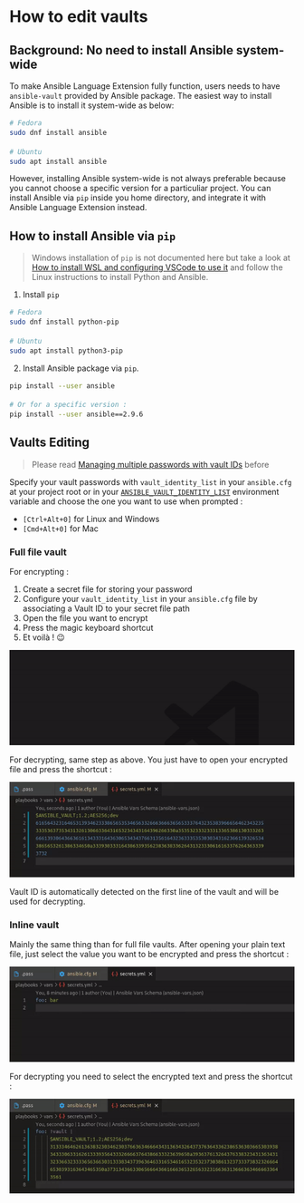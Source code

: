# How to edit vaults

## Background: No need to install Ansible system-wide

To make Ansible Language Extension fully function, users needs to have `ansible-vault` provided by Ansible package. The easiest way to install Ansible is to install it system-wide as below:

```sh
# Fedora
sudo dnf install ansible

# Ubuntu
sudo apt install ansible
```

However, installing Ansible system-wide is not always preferable because you cannot choose a specific version for a particuliar project. You can install Ansible via `pip` inside you home directory, and integrate it with Ansible Language Extension instead.

## How to install Ansible via `pip`

> Windows installation of `pip` is not documented here but take a look at [How to install WSL and configuring VSCode to use it](../integrate_ansible-lint_in_venv/windows.md) and follow the Linux instructions to install Python and Ansible.

1. Install `pip`

```sh
# Fedora
sudo dnf install python-pip

# Ubuntu
sudo apt install python3-pip
```

2. Install Ansible package via `pip`.

```sh
pip install --user ansible

# Or for a specific version :
pip install --user ansible==2.9.6
```

## Vaults Editing

> Please read [Managing multiple passwords with vault IDs](https://docs.ansible.com/ansible/latest/user_guide/vault.html#managing-multiple-passwords-with-vault-ids) before

Specify your vault passwords with `vault_identity_list` in your `ansible.cfg` at your project root or in your [`ANSIBLE_VAULT_IDENTITY_LIST`](https://docs.ansible.com/ansible/latest/reference_appendices/config.html#envvar-ANSIBLE_VAULT_IDENTITY_LIST) environment variable and choose the one you want to use when prompted :
  * `[Ctrl+Alt+0]` for Linux and Windows
  * `[Cmd+Alt+0]` for Mac

### Full file vault

For encrypting :

1. Create a secret file for storing your password
2. Configure your `vault_identity_list` in your `ansible.cfg` file by associating a Vault ID to your secret file path
3. Open the file you want to encrypt
4. Press the magic keyboard shortcut
5. Et voilà ! :wink:

![Full file vault encrypting](images/encrypt-full_file_vault.gif)

For decrypting, same step as above. You just have to open your encrypted file and press the shortcut :

![Full file vault decrypting](images/decrypt-full_file_vault.gif)

Vault ID is automatically detected on the first line of the vault and will be used for decrypting.

### Inline vault

Mainly the same thing than for full file vaults. After opening your plain text file, just select the value you want to be encrypted and press the shortcut :

![Inline vault encrypting](images/encrypt-inline_vault.gif)

For decrypting you need to select the encrypted text and press the shortcut :

![Inline vault decrypting](images/decrypt-inline_vault.gif)
